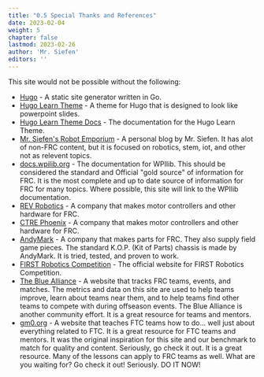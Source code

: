 ```yaml
---
title: "0.5 Special Thanks and References"
date: 2023-02-04
weight: 5
chapter: false
lastmod: 2023-02-26
author: 'Mr. Siefen'
editors: ''
---
```


This site would not be possible without the following:

- [Hugo](https://gohugo.io/) - A static site generator written in Go.
- [Hugo Learn Theme](https://themes.gohugo.io/hugo-theme-learn/) - A theme for Hugo that is designed to look like powerpoint slides.
- [Hugo Learn Theme Docs](https://learn.netlify.app/en/) - The documentation for the Hugo Learn Theme.
- [Mr. Siefen's Robot Emporium](https://www.mrseifensrobotemporium.com/) - A personal blog by Mr. Siefen. It has alot of non-FRC content, but it is focused on robotics, stem, iot, and other not as relevent topics.
- [docs.wpilib.org](https://docs.wpilib.org/en/latest/) - The documentation for WPIlib. This should be considered the standard and Official "gold source" of information for FRC. It is the most complete and up to date source of information for FRC for many topics. Where possible, this site will link to the WPIlib documentation.
- [REV Robotics](https://docs.revrobotics.com/docs/rev-ion) - A company that makes motor controllers and other hardware for FRC.
- [CTRE Phoenix](https://phoenix-documentation.readthedocs.io/en/latest/) - A company that makes motor controllers and other hardware for FRC.
- [AndyMark](https://www.andymark.com/) - A company that makes parts for FRC. They also supply field game pieces. The standard K.O.P. (Kit of Parts) chassis is made by AndyMark. It is tried, tested, and proven to work.
- [FIRST Robotics Competition](https://www.firstinspires.org/robotics/frc) - The official website for FIRST Robotics Competition.
- [The Blue Alliance](https://www.thebluealliance.com/) - A website that tracks FRC teams, events, and matches. The metrics and data on this site are used to help teams improve, learn about teams near them, and to help teams find other teams to compete with during offseason events. The Blue Alliance is another community effort. It is a great resource for teams and mentors.
- [gm0.org](https://gm0.org/) - A website that teaches FTC teams how to do... well just about everything related to FTC. It is a great resource for FTC teams and mentors. It was the original inspiration for this site and our benchmark to match for quality and content. Seriously, go check it out. It is a great resource. Many of the lessons can apply to FRC teams as well. What are you waiting for? Go check it out! Seriously. DO IT NOW!
